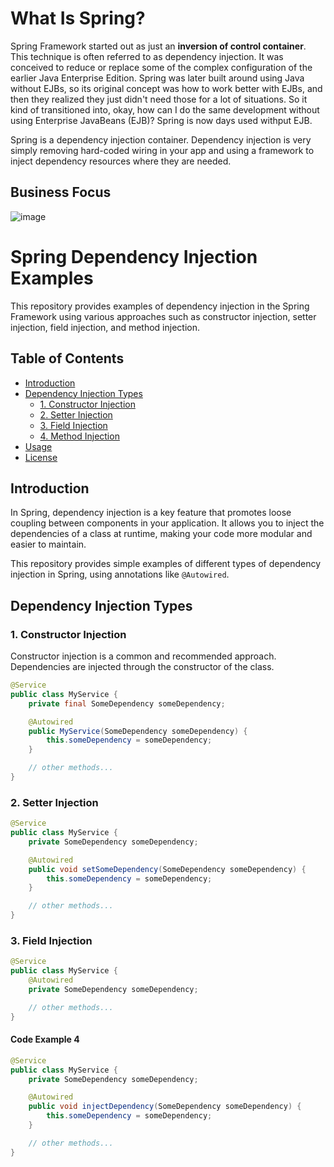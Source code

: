 # What Is Spring?
Spring Framework started out as just an **inversion of control container**. This technique is often referred to as dependency injection. It was conceived to reduce or replace some of the complex configuration of the earlier Java Enterprise Edition. Spring was later built around using Java without EJBs, so its original concept was how to work better with EJBs, and then they realized they just didn't need those for a lot of situations. 
So it kind of transitioned into, okay, how can I do the same development without using Enterprise JavaBeans (EJB)?  Spring is now days used withput EJB.

Spring is a dependency injection container.  Dependency injection is very simply removing hard-coded wiring in your app and using a framework to inject dependency resources where they are needed.


## Business Focus
![image](https://github.com/vikascjadhav/fusion/assets/3233682/335517f8-b34b-436c-b782-2d9036c45094)

# Spring Dependency Injection Examples

This repository provides examples of dependency injection in the Spring Framework using various approaches such as constructor injection, setter injection, field injection, and method injection.

## Table of Contents

- [Introduction](#introduction)
- [Dependency Injection Types](#dependency-injection-types)
  - [1. Constructor Injection](#1-constructor-injection)
  - [2. Setter Injection](#2-setter-injection)
  - [3. Field Injection](#3-field-injection)
  - [4. Method Injection](#4-method-injection)
- [Usage](#usage)
- [License](#license)

## Introduction

In Spring, dependency injection is a key feature that promotes loose coupling between components in your application. It allows you to inject the dependencies of a class at runtime, making your code more modular and easier to maintain.

This repository provides simple examples of different types of dependency injection in Spring, using annotations like `@Autowired`.

## Dependency Injection Types

### 1. Constructor Injection

Constructor injection is a common and recommended approach. Dependencies are injected through the constructor of the class.

```java
@Service
public class MyService {
    private final SomeDependency someDependency;

    @Autowired
    public MyService(SomeDependency someDependency) {
        this.someDependency = someDependency;
    }

    // other methods...
}
```

### 2. Setter Injection

```java
@Service
public class MyService {
    private SomeDependency someDependency;

    @Autowired
    public void setSomeDependency(SomeDependency someDependency) {
        this.someDependency = someDependency;
    }

    // other methods...
}
```
### 3. Field Injection


```java
@Service
public class MyService {
    @Autowired
    private SomeDependency someDependency;

    // other methods...
}
```
#### Code Example 4

```java
@Service
public class MyService {
    private SomeDependency someDependency;

    @Autowired
    public void injectDependency(SomeDependency someDependency) {
        this.someDependency = someDependency;
    }

    // other methods...
}
